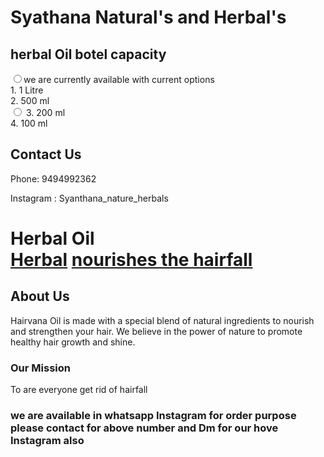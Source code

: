 
<h1>Syathana Natural's and Herbal's</h1>

<div class="product">
    <h2>herbal  Oil botel capacity </h2>
    <div class="sizes">
      <label><input type="radio" name="size" value="10000">we are currently available with current options 
     </div>
          <div class="sizes>
       <label><input type="radio" name="size" value="1000"> 1. 1 Litre</label>
          </div>
    <div class="sizes>
        <label><input type="radio" name="size" value="500"> 2. 500 ml</label>
        </div>
    </div>
          <label><input type="radio" name="size" value="200"> 3. 200 ml</label>
      </div>
        <div class="sizes>
        <label><input type="radio" name="size" value="100"> 4. 100 ml</label>
        </div>
      </div>
<div class="contact-info">
  <h2>Contact Us</h2>
  <p>Phone: 9494992362</p>
    <p> Instagram : Syanthana_nature_herbals</p>
</div>
<!DOCTYPE html>
<html lang="en">
<head>
    <meta charset="UTF-8">
    <meta name="viewport" content="width=device-width, initial-scale=1.0">

  <h1>Herbal Oil </h>
    <nav>
      <a href="index.html">Herbal</a>  <a href="page2.html"> nourishes the hairfall </a> </nav>
       <h2>About Us</h2>  
   <p> Hairvana Oil is made with a special blend of natural ingredients to nourish and strengthen your hair. We believe in the power of nature to promote healthy hair growth and shine.</p>

   <h3>Our Mission</h3>
    <p>To  are everyone get rid of hairfall </p>
    
  <h3> we are available in whatsapp Instagram 
  for order purpose please contact for above number and Dm for our hove Instagram also </h3>
